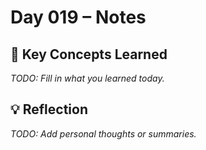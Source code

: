 # Day 019 – Notes

## 🔑 Key Concepts Learned

_TODO: Fill in what you learned today._

## 💡 Reflection

_TODO: Add personal thoughts or summaries._
